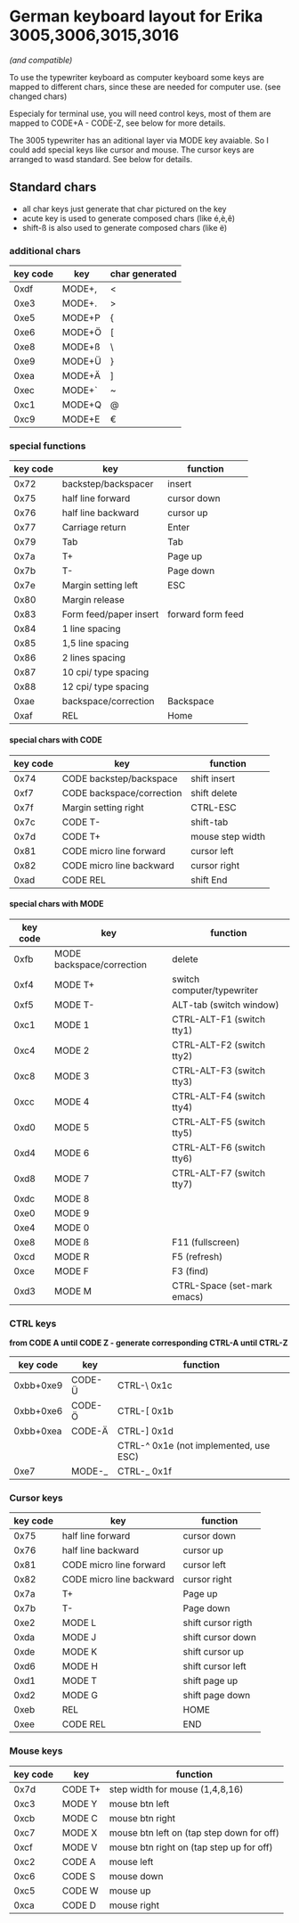 # German keyboard layout for Erika 3005,3006,3015,3016
*(and compatible)*

To use the typewriter keyboard as computer keyboard some keys are
mapped to different chars, since these are needed for computer use.
(see changed chars)

Especialy for terminal use, you will need control keys, most of them
are mapped to CODE+A - CODE-Z, see below for more details.

The 3005 typewriter has an aditional layer via MODE key avaiable. 
So I could add special keys like cursor and mouse.
The cursor keys are arranged to wasd standard.
See below for details.

## Standard chars
- all char keys just generate that char pictured on the key
- acute key is used to generate composed chars (like é,è,ê)
- shift-ß is also used to generate composed chars (like ë)

### additional chars
key code | key                  | char generated
-----|--------------------------|------------
0xdf | MODE+,			| <
0xe3 | MODE+.			| >
0xe5 | MODE+P			| {
0xe6 | MODE+Ö			| [
0xe8 | MODE+ß			| \
0xe9 | MODE+Ü			| }
0xea | MODE+Ä			| ]
0xec | MODE+`			| ~
0xc1 | MODE+Q			| @
0xc9 | MODE+E			| €


### special functions

 key code | key | function
------|-----|----------
0x72  | backstep/backspacer	| insert
0x75  | half line forward	| cursor down
0x76  | half line backward	| cursor up
0x77  | Carriage return 	| Enter
0x79  | Tab			| Tab
0x7a  | T+			| Page up
0x7b  | T-			| Page down
0x7e  | Margin setting left 	| ESC
0x80  | Margin release 		|
0x83  | Form feed/paper insert	| forward form feed
0x84  | 1 line spacing		|
0x85  | 1,5 line spacing	|
0x86  | 2 lines spacing		|
0x87  | 10 cpi/ type spacing	|
0x88  | 12 cpi/ type spacing	|
0xae  | backspace/correction	| Backspace
0xaf  | REL			| Home

#### special chars with CODE

 key code | key | function
------|-----|----------
0x74  | CODE backstep/backspace   | shift insert
0xf7  | CODE backspace/correction | shift delete
0x7f  | Margin setting right	  | CTRL-ESC
0x7c  | CODE T-			  | shift-tab
0x7d  | CODE T+			  | mouse step width
0x81  | CODE micro line forward	  | cursor left
0x82  | CODE micro line backward  | cursor right
0xad  | CODE REL		  | shift End

#### special chars with MODE
 key code | key | function
----------|-----|----------
0xfb      | MODE backspace/correction | delete
0xf4	  | MODE T+		      | switch computer/typewriter
0xf5	  | MODE T-		      | ALT-tab (switch window)
0xc1	  | MODE 1		      | CTRL-ALT-F1 (switch tty1)
0xc4	  | MODE 2		      | CTRL-ALT-F2 (switch tty2)
0xc8	  | MODE 3		      | CTRL-ALT-F3 (switch tty3)
0xcc	  | MODE 4		      | CTRL-ALT-F4 (switch tty4)
0xd0	  | MODE 5		      | CTRL-ALT-F5 (switch tty5)
0xd4	  | MODE 6		      | CTRL-ALT-F6 (switch tty6)
0xd8	  | MODE 7		      | CTRL-ALT-F7 (switch tty7)
0xdc	  | MODE 8		      |
0xe0	  | MODE 9		      |
0xe4	  | MODE 0		      |
0xe8	  | MODE ß		      | F11 (fullscreen)
0xcd	  | MODE R		      | F5  (refresh)
0xce	  | MODE F		      | F3  (find)
0xd3      | MODE M                    | CTRL-Space (set-mark emacs)

### CTRL keys
**from CODE A until CODE Z - generate corresponding CTRL-A until CTRL-Z**

 key code | key    | function
----------|--------|----------
0xbb+0xe9 | CODE-Ü | CTRL-\ 0x1c
0xbb+0xe6 | CODE-Ö | CTRL-[ 0x1b
0xbb+0xea | CODE-Ä | CTRL-] 0x1d
          |        | CTRL-^ 0x1e (not implemented, use ESC)
0xe7	  | MODE-_ | CTRL-_ 0x1f

### Cursor keys
key code | key | function
---------|-----|----------
0x75  | half line forward	  | cursor down
0x76  | half line backward	  | cursor up
0x81  | CODE micro line forward	  | cursor left
0x82  | CODE micro line backward  | cursor right
0x7a  | T+			  | Page up
0x7b  | T-			  | Page down
0xe2  | MODE L 			  | shift cursor rigth
0xda  | MODE J 			  | shift cursor down
0xde  | MODE K 			  | shift cursor up
0xd6  | MODE H 			  | shift cursor left
0xd1  | MODE T 			  | shift page up
0xd2  | MODE G 			  | shift page down
0xeb  | REL 			  | HOME
0xee  | CODE REL		  | END

### Mouse keys
key code | key          | function
---------|--------------|----------
0x7d	 | CODE T+	| step width for mouse (1,4,8,16)
0xc3 	 | MODE Y	| mouse btn left
0xcb 	 | MODE C  	| mouse btn right 
0xc7 	 | MODE X	| mouse btn left on (tap step down for off)
0xcf 	 | MODE V	| mouse btn right on (tap step up for off)
0xc2 	 | CODE A 	| mouse left
0xc6 	 | CODE S 	| mouse down
0xc5 	 | CODE W 	| mouse up
0xca 	 | CODE D 	| mouse right

